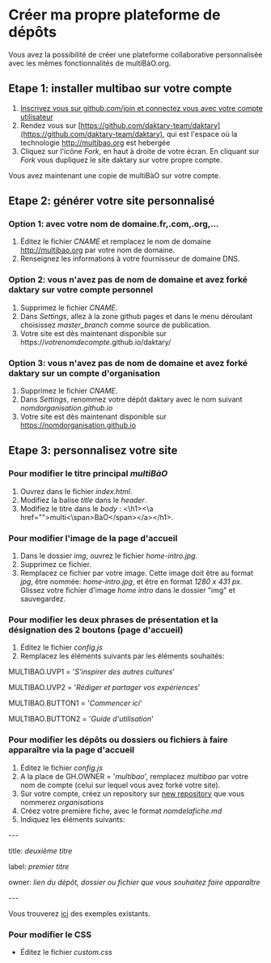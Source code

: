 # Créer ma propre plateforme de dépôts

Vous avez la possibilité de créer une plateforme collaborative personnalisée avec les mêmes fonctionnalités de multiBàO.org.

## Etape 1: installer multibao sur votre compte

1. [Inscrivez vous sur github.com/join et connectez vous avec votre compte utilisateur](http://multibao.org/#multibao/documentation/blob/master/fiches/creer_compte.md)
2. Rendez vous sur [https://github.com/daktary-team/daktary](https://github.com/daktary-team/daktary), qui est l'espace où la technologie http://multibao.org est hebergée
3. Cliquez sur l'icône *Fork*, en haut à droite de votre écran. En cliquant sur *Fork* vous dupliquez le site daktary sur votre propre compte.

Vous avez maintenant une copie de multiBàO sur votre compte.

## Etape 2: générer votre site personnalisé

### Option 1: avec votre nom de domaine.fr,.com,.org,...

1. Éditez le fichier *CNAME* et remplacez le nom de domaine http://multibao.org par votre nom de domaine.
2. Renseignez les informations à votre fournisseur de domaine DNS.

### Option 2: vous n'avez pas de nom de domaine et avez forké daktary sur votre compte personnel

1. Supprimez le fichier *CNAME*.
2. Dans *Settings*, allez à la zone github pages et dans le menu déroulant choisissez *master_branch* comme source de publication.  
3. Votre site est dès maintenant disponible sur https://*votrenomdecompte*.github.io/daktary/ 

### Option 3: vous n'avez pas de nom de domaine et avez forké daktary sur un compte d'organisation

1. Supprimez le fichier *CNAME*.
2. Dans *Settings*, renommez votre dépôt daktary avec le nom suivant *nomdorganisation.github.io*
3. Votre site est dès maintenant disponible sur https://nomdorganisation.github.io

## Etape 3: personnalisez votre site

### Pour modifier le titre principal *multiBàO*

1. Ouvrez dans le fichier *index.html*.
2. Modifiez la balise *title* dans le *header*.
3. Modifiez le titre dans le *body* : \<\h1>\<\a href="">multi\<\span>BàO\<\/span>\<\/a>\<\/h1>.

### Pour modifier l'image de la page d'accueil

1. Dans le dossier *img*, ouvrez le fichier *home-intro.jpg*. 
2. Supprimez ce fichier. 
3. Remplacez ce fichier par votre image. Cette image doit être au format *jpg*, être nommée: *home-intro.jpg*, et être en format *1280 x 431 px*. Glissez votre fichier d'image *home intro* dans le dossier "img" et sauvegardez. 

### Pour modifier les deux phrases de présentation et la désignation des 2 boutons (page d'accueil)

1. Éditez le fichier *config.js*
2. Remplacez les éléments suivants par les éléments souhaités:

MULTIBAO.UVP1 = '*S\'inspirer des autres cultures*'

MULTIBAO.UVP2 = '*Rédiger et partager vos expériences*'

MULTIBAO.BUTTON1 = '*Commencer ici*'

MULTIBAO.BUTTON2 = '*Guide d\'utilisation*'

### Pour modifier les dépôts ou dossiers ou fichiers à faire apparaître via la page d'accueil

1. Éditez le fichier *config.js*
2. A la place de GH.OWNER = '*multibao*', remplacez *multibao* par votre nom de compte (celui sur lequel vous avez forké votre site).
3. Sur votre compte, créez un repository sur [new repository](https://github.com/repositories/new) que vous nommerez *organisations*
4. Créez votre première fiche, avec le format *nomdelafiche.md*
5. Indiquez les éléments suivants:

\---

title: *deuxième titre*

label: *premier titre*

owner: *lien du dépôt, dossier ou fichier que vous souhaitez faire apparaître*

\---

Vous trouverez [ici](https://github.com/multibao/organisations) des exemples existants.

### Pour modifier le CSS

* Éditez le fichier *custom.css*
